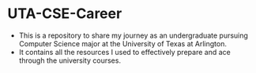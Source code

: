 # UTA-CSE-Career
- This is a repository to share my journey as an undergraduate pursuing Computer Science major at the University of Texas at Arlington. 
- It contains all the resources I used to effectively prepare and ace through the university courses.
